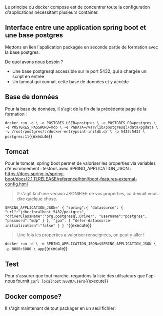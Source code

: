 Le principe du docker compose est de concentrer toute la configuration d'applications nécessitant plusieurs container.

## Interface entre une application spring boot et une base postgres

Mettons en lien l'application packagée en seconde partie de formation avec la base postgres.

De quoi avons nous besoin ? 
- Une base postgresql accessible sur le port 5432, qui a chargée un script en entrée
- Un tomcat qui connait cette base de données et y accède

## Base de données

Pour la base de données, il s'agit de la fin de la précédente page de la formation : 

`
docker run -d \
  -e POSTGRES_USER=postgres \
  -e POSTGRES_DB=postgres \
  -e POSTGRES_PASSWORD=mdp \
  -e PGDATA=/var/lib/postgresql/data/pgdata \
  -v /root/postgres/:/docker-entrypoint-initdb.d/ \
  -p 5433:5432 \
  postgres:11
`{{execute}}

## Tomcat
Pour le tomcat, spring boot permet de valoriser les properties via variables d'environnement : testons avec SPRING_APPLICATION_JSON : https://docs.spring.io/spring-boot/docs/2.1.11.RELEASE/reference/html/boot-features-external-config.html


> Il s'agit là d'une version JSONIFIEE de vos properties, ça devrait vous dire quelque chose.

`
SPRING_APPLICATION_JSON='
{
    "spring":{
        "datasource":
            {
                "url":"jdbc:localhost:5432/postgres",
                "driverClassName":"org.postgresql.Driver",
                "username":"postgres",
                "password":"mdp"
            }
        },
        "jpa":
            {
                "defer-datasource-initialization":"false"
            }
}
'
`{{execute}}

> Une fois les properties a valoriser renseignées, on peut y aller ! 

`
docker run -d \
  -e SPRING_APPLICATION_JSON=$SPRING_APPLICATION_JSON \
  -p 8080:8080 \
  app
`{{execute}}

## Test

Pour s'assurer que tout marche, regardons la liste des utilsateurs que l'api nous fournit
`
curl localhost:8080/users
`{{execute}}

## Docker compose?

Il s'agit maintenant de tout packager en un seul fichier: 
